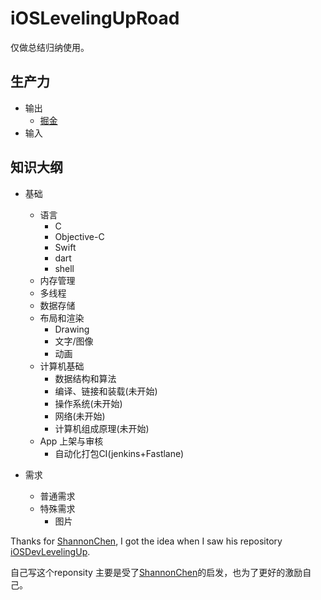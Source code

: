 # iOSLevelingUpRoad

仅做总结归纳使用。


## 生产力
- 输出
    - [掘金](https://juejin.im/user/2084329777267432)
- 输入
    
## 知识大纲
- 基础
    - 语言
        - C
        - Objective-C
        - Swift
        - dart
        - shell
    - 内存管理
    - 多线程
    - 数据存储
    - 布局和渲染
        - Drawing
        - 文字/图像
        - 动画
    - 计算机基础
        - 数据结构和算法
        - 编译、链接和装载(未开始)
        - 操作系统(未开始)
        - 网络(未开始)
        - 计算机组成原理(未开始)
    - App 上架与审核
        - 自动化打包CI(jenkins+Fastlane)

- 需求
    - 普通需求
    - 特殊需求
        - 图片
        
    

Thanks for [ShannonChen](https://github.com/ShannonChenCHN), I got the idea when I saw his repository [iOSDevLevelingUp](https://github.com/ShannonChenCHN/iOSDevLevelingUp).

自己写这个reponsity 主要是受了[ShannonChen](https://github.com/ShannonChenCHN)的启发，也为了更好的激励自己。

